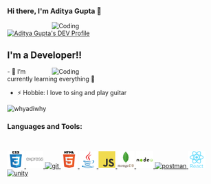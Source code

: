 ### Hi there, I'm Aditya Gupta 👋<a href="https://dev.to/whyadiwhy">
  <!-- ![coding-freak](https://user-images.githubusercontent.com/51362126/129250896-d947e95b-5820-4425-8be2-0001173083fe.gif) -->
<img align="right" alt="Coding" width="400" src="https://user-images.githubusercontent.com/51362126/129250896-d947e95b-5820-4425-8be2-0001173083fe.gif">
  <img src="https://d2fltix0v2e0sb.cloudfront.net/dev-badge.svg" alt="Aditya Gupta's DEV Profile" height="30" width="30">
</a>

## I'm a Developer!!
<!-- ![coding-freak](https://user-images.githubusercontent.com/51362126/129250896-d947e95b-5820-4425-8be2-0001173083fe.gif) -->
<img align="right" alt="Coding" width="400" src="https://user-images.githubusercontent.com/51362126/129250896-d947e95b-5820-4425-8be2-0001173083fe.gif">
- 🌱 I’m currently learning everything 🤣

- ⚡ Hobbie: I love to sing and play guitar 
<p align="left"> <img src="https://komarev.com/ghpvc/?username=whyadiwhy&label=Profile%20views&color=0e75b6&style=flat" alt="whyadiwhy" /> </p>
<h3 align="left">Languages and Tools:</h3>
<br>
<p align="left"> <a href="https://www.w3schools.com/css/" target="_blank"> <img src="https://raw.githubusercontent.com/devicons/devicon/master/icons/css3/css3-original-wordmark.svg" alt="css3" width="40" height="40"/> </a> <a href="https://expressjs.com" target="_blank"> <img src="https://raw.githubusercontent.com/devicons/devicon/master/icons/express/express-original-wordmark.svg" alt="express" width="40" height="40"/> </a> <a href="https://git-scm.com/" target="_blank"> <img src="https://www.vectorlogo.zone/logos/git-scm/git-scm-icon.svg" alt="git" width="40" height="40"/> </a> <a href="https://www.w3.org/html/" target="_blank"> <img src="https://raw.githubusercontent.com/devicons/devicon/master/icons/html5/html5-original-wordmark.svg" alt="html5" width="40" height="40"/> </a> <a href="https://www.java.com" target="_blank"> <img src="https://raw.githubusercontent.com/devicons/devicon/master/icons/java/java-original.svg" alt="java" width="40" height="40"/> </a> <a href="https://developer.mozilla.org/en-US/docs/Web/JavaScript" target="_blank"> <img src="https://raw.githubusercontent.com/devicons/devicon/master/icons/javascript/javascript-original.svg" alt="javascript" width="40" height="40"/> </a> <a href="https://www.mongodb.com/" target="_blank"> <img src="https://raw.githubusercontent.com/devicons/devicon/master/icons/mongodb/mongodb-original-wordmark.svg" alt="mongodb" width="40" height="40"/> </a> <a href="https://nodejs.org" target="_blank"> <img src="https://raw.githubusercontent.com/devicons/devicon/master/icons/nodejs/nodejs-original-wordmark.svg" alt="nodejs" width="40" height="40"/> </a> <a href="https://postman.com" target="_blank"> <img src="https://www.vectorlogo.zone/logos/getpostman/getpostman-icon.svg" alt="postman" width="40" height="40"/> </a> <a href="https://reactjs.org/" target="_blank"> <img src="https://raw.githubusercontent.com/devicons/devicon/master/icons/react/react-original-wordmark.svg" alt="react" width="40" height="40"/> </a> <a href="https://unity.com/" target="_blank"> <img src="https://www.vectorlogo.zone/logos/unity3d/unity3d-icon.svg" alt="unity" width="40" height="40"/> </a> </p>






